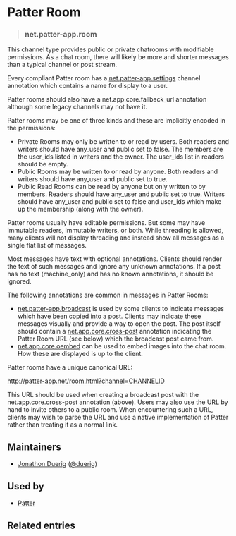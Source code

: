 <!-- give your channel type a title -->
# Patter Room

<!-- specify the channel type -->
> ### net.patter-app.room

<!-- provide a description for this channel type's behavior -->
This channel type provides public or private chatrooms with modifiable permissions. As a chat room, there will likely be more and shorter messages than a typical channel or post stream. 

Every compliant Patter room has a [net.patter-app.settings](/object-metadata/master/annotations/net.patter-app.settings.md) channel annotation which contains a name for display to a user.

Patter rooms should also have a net.app.core.fallback_url annotation although some legacy channels may not have it.

Patter rooms may be one of three kinds and these are implicitly encoded in the permissions:
* Private Rooms may only be written to or read by users. Both readers and writers should have any_user and public set to false. The members are the user_ids listed in writers and the owner. The user_ids list in readers should be empty.
* Public Rooms may be written to or read by anyone. Both readers and writers should have any_user and public set to true.
* Public Read Rooms can be read by anyone but only written to by members. Readers should have any_user and public set to true. Writers should have any_user and public set to false and user_ids which make up the membership (along with the owner).

Patter rooms usually have editable permissions. But some may have immutable readers, immutable writers, or both. While threading is allowed, many clients will not display threading and instead show all messages as a single flat list of messages.

Most messages have text with optional annotations. Clients should render the text of such messages and ignore any unknown annotations. If a post has no text (machine_only) and has no known annotations, it should be ignored.

The following annotations are common in messages in Patter Rooms:
* [net.patter-app.broadcast](/object-metadata/master/annotations/net.patter-app.broadcast) is used by some clients to indicate messages which have been copied into a post. Clients may indicate these messages visually and provide a way to open the post. The post itself should contain a [net.app.core.cross-post](/object-metadata/master/annotations/net.app.core.cross-post) annotation indicating the Patter Room URL (see below) which the broadcast post came from.
* [net.app.core.oembed](/object-metadata/master/annotations/net.app.core.oembed) can be used to embed images into the chat room. How these are displayed is up to the client.

Patter rooms have a unique canonical URL:

http://patter-app.net/room.html?channel=CHANNELID

This URL should be used when creating a broadcast post with the net.app.core.cross-post annotation (above). Users may also use the URL by hand to invite others to a public room. When encountering such a URL, clients may wish to parse the URL and use a native implementation of Patter rather than treating it as a normal link.

<!-- provide a way to contact you -->
## Maintainers
* [Jonathon Duerig](http://jonathonduerig.com) ([@duerig](https://alpha.app.net/duerig))

<!-- provide references to compatible apps / service -->
## Used by 
* [Patter](http://patter-app.net)

<!-- provide references to related entries -->
## Related entries
